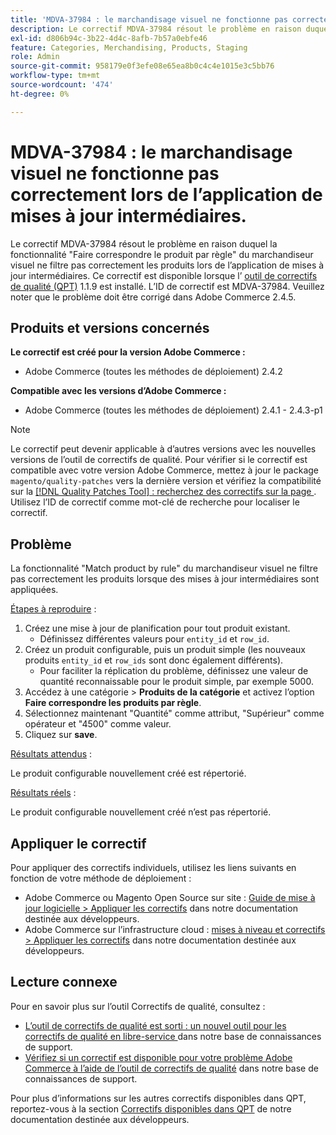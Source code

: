 ```yaml
---
title: 'MDVA-37984 : le marchandisage visuel ne fonctionne pas correctement lors de l’application de mises à jour intermédiaires'
description: Le correctif MDVA-37984 résout le problème en raison duquel la fonctionnalité "Faire correspondre le produit par règle" du marchandiseur visuel ne filtre pas correctement les produits lors de l’application de mises à jour intermédiaires. Ce correctif est disponible lorsque l’[outil de correctifs de qualité (QPT)](/help/announcements/adobe-commerce-announcements/magento-quality-patches-released-new-tool-to-self-serve-quality-patches.md) 1.1.9 est installé. L’ID de correctif est MDVA-37984. Veuillez noter que le problème doit être corrigé dans Adobe Commerce 2.4.5.
exl-id: d806b94c-3b22-4d4c-8afb-7b57a0ebfe46
feature: Categories, Merchandising, Products, Staging
role: Admin
source-git-commit: 958179e0f3efe08e65ea8b0c4c4e1015e3c5bb76
workflow-type: tm+mt
source-wordcount: '474'
ht-degree: 0%

---
```


# MDVA-37984 : le marchandisage visuel ne fonctionne pas correctement lors de l’application de mises à jour intermédiaires.

Le correctif MDVA-37984 résout le problème en raison duquel la fonctionnalité &quot;Faire correspondre le produit par règle&quot; du marchandiseur visuel ne filtre pas correctement les produits lors de l’application de mises à jour intermédiaires. Ce correctif est disponible lorsque l’ [outil de correctifs de qualité (QPT)](/help/announcements/adobe-commerce-announcements/magento-quality-patches-released-new-tool-to-self-serve-quality-patches.md) 1.1.9 est installé. L’ID de correctif est MDVA-37984. Veuillez noter que le problème doit être corrigé dans Adobe Commerce 2.4.5.

## Produits et versions concernés

**Le correctif est créé pour la version Adobe Commerce :**

* Adobe Commerce (toutes les méthodes de déploiement) 2.4.2

**Compatible avec les versions d’Adobe Commerce :**

* Adobe Commerce (toutes les méthodes de déploiement) 2.4.1 - 2.4.3-p1

>[!NOTE]
>
>Le correctif peut devenir applicable à d’autres versions avec les nouvelles versions de l’outil de correctifs de qualité. Pour vérifier si le correctif est compatible avec votre version Adobe Commerce, mettez à jour le package `magento/quality-patches` vers la dernière version et vérifiez la compatibilité sur la [[!DNL Quality Patches Tool] : recherchez des correctifs sur la page ](https://devdocs.magento.com/quality-patches/tool.html#patch-grid). Utilisez l’ID de correctif comme mot-clé de recherche pour localiser le correctif.

## Problème

La fonctionnalité &quot;Match product by rule&quot; du marchandiseur visuel ne filtre pas correctement les produits lorsque des mises à jour intermédiaires sont appliquées.

<u>Étapes à reproduire</u> :

1. Créez une mise à jour de planification pour tout produit existant.
   * Définissez différentes valeurs pour `entity_id` et `row_id`.
1. Créez un produit configurable, puis un produit simple (les nouveaux produits `entity_id` et `row_ids` sont donc également différents).
   * Pour faciliter la réplication du problème, définissez une valeur de quantité reconnaissable pour le produit simple, par exemple 5000.
1. Accédez à une catégorie > **Produits de la catégorie** et activez l’option **Faire correspondre les produits par règle**.
1. Sélectionnez maintenant &quot;Quantité&quot; comme attribut, &quot;Supérieur&quot; comme opérateur et &quot;4500&quot; comme valeur.
1. Cliquez sur **save**.

<u>Résultats attendus</u> :

Le produit configurable nouvellement créé est répertorié.

<u>Résultats réels</u> :

Le produit configurable nouvellement créé n’est pas répertorié.

## Appliquer le correctif

Pour appliquer des correctifs individuels, utilisez les liens suivants en fonction de votre méthode de déploiement :

* Adobe Commerce ou Magento Open Source sur site : [Guide de mise à jour logicielle > Appliquer les correctifs](https://devdocs.magento.com/guides/v2.4/comp-mgr/patching/mqp.html) dans notre documentation destinée aux développeurs.
* Adobe Commerce sur l’infrastructure cloud : [mises à niveau et correctifs > Appliquer les correctifs](https://devdocs.magento.com/cloud/project/project-patch.html) dans notre documentation destinée aux développeurs.

## Lecture connexe

Pour en savoir plus sur l’outil Correctifs de qualité, consultez :

* [ L’outil de correctifs de qualité est sorti : un nouvel outil pour les correctifs de qualité en libre-service ](/help/announcements/adobe-commerce-announcements/magento-quality-patches-released-new-tool-to-self-serve-quality-patches.md) dans notre base de connaissances de support.
* [Vérifiez si un correctif est disponible pour votre problème Adobe Commerce à l’aide de l’outil de correctifs de qualité](/help/support-tools/patches-available-in-qpt-tool/check-patch-for-magento-issue-with-magento-quality-patches.md) dans notre base de connaissances de support.

Pour plus d’informations sur les autres correctifs disponibles dans QPT, reportez-vous à la section [Correctifs disponibles dans QPT](https://devdocs.magento.com/quality-patches/tool.html#patch-grid) de notre documentation destinée aux développeurs.

